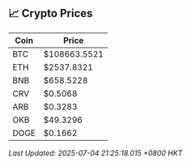 ## 📈 Crypto Prices

| Coin | Price |
| ---- | ----- |
| BTC | $108663.5521 |
| ETH | $2537.8321 |
| BNB | $658.5228 |
| CRV | $0.5068 |
| ARB | $0.3283 |
| OKB | $49.3296 |
| DOGE | $0.1662 |

_Last Updated: 2025-07-04 21:25:18.015 +0800 HKT_